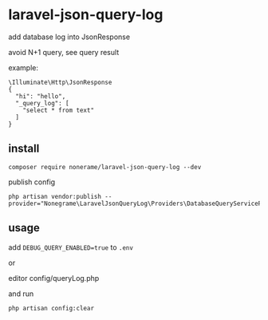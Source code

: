 
# laravel-json-query-log

add database log into JsonResponse

avoid N+1 query, see query result  

example:

```
\Illuminate\Http\JsonResponse
{
  "hi": "hello",
  "_query_log": [
    "select * from text"
  ]
}
```

## install
`composer require nonerame/laravel-json-query-log --dev`

publish config

```
php artisan vendor:publish --provider="Nonegrame\LaravelJsonQueryLog\Providers\DatabaseQueryServiceProvider"
```


## usage

add `DEBUG_QUERY_ENABLED=true` to `.env`

or

editor config/queryLog.php

and run
```
php artisan config:clear
```